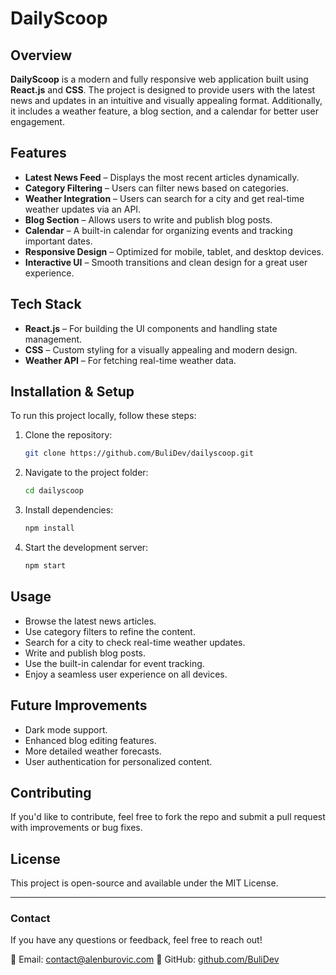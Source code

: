 # DailyScoop

## Overview

**DailyScoop** is a modern and fully responsive web application built using **React.js** and **CSS**. The project is designed to provide users with the latest news and updates in an intuitive and visually appealing format. Additionally, it includes a weather feature, a blog section, and a calendar for better user engagement.

## Features

- **Latest News Feed** – Displays the most recent articles dynamically.
- **Category Filtering** – Users can filter news based on categories.
- **Weather Integration** – Users can search for a city and get real-time weather updates via an API.
- **Blog Section** – Allows users to write and publish blog posts.
- **Calendar** – A built-in calendar for organizing events and tracking important dates.
- **Responsive Design** – Optimized for mobile, tablet, and desktop devices.
- **Interactive UI** – Smooth transitions and clean design for a great user experience.

## Tech Stack

- **React.js** – For building the UI components and handling state management.
- **CSS** – Custom styling for a visually appealing and modern design.
- **Weather API** – For fetching real-time weather data.

## Installation & Setup

To run this project locally, follow these steps:

1. Clone the repository:
   ```bash
   git clone https://github.com/BuliDev/dailyscoop.git
   ```
2. Navigate to the project folder:
   ```bash
   cd dailyscoop
   ```
3. Install dependencies:
   ```bash
   npm install
   ```
4. Start the development server:
   ```bash
   npm start
   ```


## Usage

- Browse the latest news articles.
- Use category filters to refine the content.
- Search for a city to check real-time weather updates.
- Write and publish blog posts.
- Use the built-in calendar for event tracking.
- Enjoy a seamless user experience on all devices.

## Future Improvements

- Dark mode support.
- Enhanced blog editing features.
- More detailed weather forecasts.
- User authentication for personalized content.

## Contributing

If you'd like to contribute, feel free to fork the repo and submit a pull request with improvements or bug fixes.

## License

This project is open-source and available under the MIT License.

---

### Contact
If you have any questions or feedback, feel free to reach out!

📧 Email: contact@alenburovic.com
🔗 GitHub: [github.com/BuliDev](https://github.com/BuliDev)

